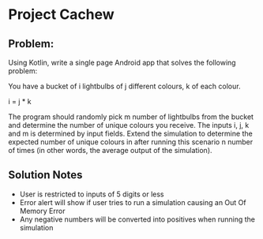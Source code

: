 # Project Cachew

## Problem: 
Using Kotlin, write a single page Android app that solves the following problem: 
 
You have a bucket of i lightbulbs of j different colours, k of each colour. 
 
i = j * k
 
The program should randomly pick m number of lightbulbs from the bucket and determine the number of unique colours you receive. The inputs i, j, k and m is determined by input fields.  Extend the simulation to determine the expected number of unique colours in after running this scenario n number of times (in other words, the average output of the simulation).

## Solution Notes
- User is restricted to inputs of 5 digits or less
- Error alert will show if user tries to run a simulation causing an Out Of Memory Error
- Any negative numbers will be converted into positives when running the simulation
